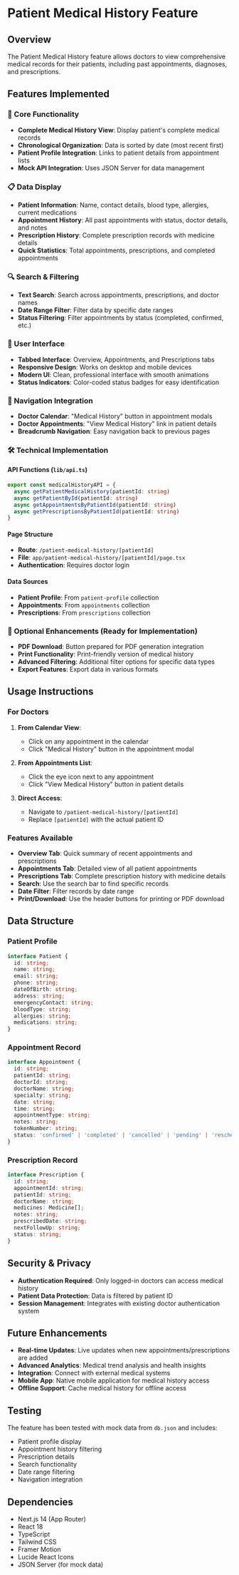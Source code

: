 # Patient Medical History Feature

## Overview
The Patient Medical History feature allows doctors to view comprehensive medical records for their patients, including past appointments, diagnoses, and prescriptions.

## Features Implemented

### 🎯 Core Functionality
- **Complete Medical History View**: Display patient's complete medical records
- **Chronological Organization**: Data is sorted by date (most recent first)
- **Patient Profile Integration**: Links to patient details from appointment lists
- **Mock API Integration**: Uses JSON Server for data management

### 📋 Data Display
- **Patient Information**: Name, contact details, blood type, allergies, current medications
- **Appointment History**: All past appointments with status, doctor details, and notes
- **Prescription History**: Complete prescription records with medicine details
- **Quick Statistics**: Total appointments, prescriptions, and completed appointments

### 🔍 Search & Filtering
- **Text Search**: Search across appointments, prescriptions, and doctor names
- **Date Range Filter**: Filter data by specific date ranges
- **Status Filtering**: Filter appointments by status (completed, confirmed, etc.)

### 🎨 User Interface
- **Tabbed Interface**: Overview, Appointments, and Prescriptions tabs
- **Responsive Design**: Works on desktop and mobile devices
- **Modern UI**: Clean, professional interface with smooth animations
- **Status Indicators**: Color-coded status badges for easy identification

### 📱 Navigation Integration
- **Doctor Calendar**: "Medical History" button in appointment modals
- **Doctor Appointments**: "View Medical History" link in patient details
- **Breadcrumb Navigation**: Easy navigation back to previous pages

### 🛠 Technical Implementation

#### API Functions (`lib/api.ts`)
```typescript
export const medicalHistoryAPI = {
  async getPatientMedicalHistory(patientId: string)
  async getPatientById(patientId: string)
  async getAppointmentsByPatientId(patientId: string)
  async getPrescriptionsByPatientId(patientId: string)
}
```

#### Page Structure
- **Route**: `/patient-medical-history/[patientId]`
- **File**: `app/patient-medical-history/[patientId]/page.tsx`
- **Authentication**: Requires doctor login

#### Data Sources
- **Patient Profile**: From `patient-profile` collection
- **Appointments**: From `appointments` collection
- **Prescriptions**: From `prescriptions` collection

### 🎯 Optional Enhancements (Ready for Implementation)
- **PDF Download**: Button prepared for PDF generation integration
- **Print Functionality**: Print-friendly version of medical history
- **Advanced Filtering**: Additional filter options for specific data types
- **Export Features**: Export data in various formats

## Usage Instructions

### For Doctors
1. **From Calendar View**:
   - Click on any appointment in the calendar
   - Click "Medical History" button in the appointment modal
   
2. **From Appointments List**:
   - Click the eye icon next to any appointment
   - Click "View Medical History" button in patient details

3. **Direct Access**:
   - Navigate to `/patient-medical-history/[patientId]`
   - Replace `[patientId]` with the actual patient ID

### Features Available
- **Overview Tab**: Quick summary of recent appointments and prescriptions
- **Appointments Tab**: Detailed view of all patient appointments
- **Prescriptions Tab**: Complete prescription history with medicine details
- **Search**: Use the search bar to find specific records
- **Date Filter**: Filter records by date range
- **Print/Download**: Use the header buttons for printing or PDF download

## Data Structure

### Patient Profile
```typescript
interface Patient {
  id: string;
  name: string;
  email: string;
  phone: string;
  dateOfBirth: string;
  address: string;
  emergencyContact: string;
  bloodType: string;
  allergies: string;
  medications: string;
}
```

### Appointment Record
```typescript
interface Appointment {
  id: string;
  patientId: string;
  doctorId: string;
  doctorName: string;
  specialty: string;
  date: string;
  time: string;
  appointmentType: string;
  notes: string;
  tokenNumber: string;
  status: 'confirmed' | 'completed' | 'cancelled' | 'pending' | 'rescheduled';
}
```

### Prescription Record
```typescript
interface Prescription {
  id: string;
  appointmentId: string;
  patientId: string;
  doctorName: string;
  medicines: Medicine[];
  notes: string;
  prescribedDate: string;
  nextFollowUp: string;
  status: string;
}
```

## Security & Privacy
- **Authentication Required**: Only logged-in doctors can access medical history
- **Patient Data Protection**: Data is filtered by patient ID
- **Session Management**: Integrates with existing doctor authentication system

## Future Enhancements
- **Real-time Updates**: Live updates when new appointments/prescriptions are added
- **Advanced Analytics**: Medical trend analysis and health insights
- **Integration**: Connect with external medical systems
- **Mobile App**: Native mobile application for medical history access
- **Offline Support**: Cache medical history for offline access

## Testing
The feature has been tested with mock data from `db.json` and includes:
- Patient profile display
- Appointment history filtering
- Prescription details
- Search functionality
- Date range filtering
- Navigation integration

## Dependencies
- Next.js 14 (App Router)
- React 18
- TypeScript
- Tailwind CSS
- Framer Motion
- Lucide React Icons
- JSON Server (for mock data) 